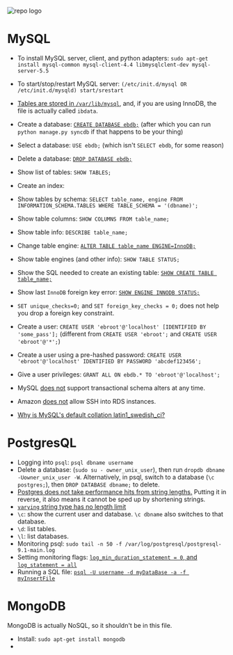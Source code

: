 ![repo logo](http://www.ohai.ca/images/yesterday-i-learned.jpg)

# MySQL

* To install MySQL server, client, and python adapters: `sudo apt-get install mysql-common mysql-client-4.4 libmysqlclent-dev mysql-server-5.5`
* To start/stop/restart MySQL server: `(/etc/init.d/mysql OR /etc/init.d/mysqld) start/srestart`
* [Tables are stored in `/var/lib/mysql`](http://forums.mysql.com/read.php?10,239450,239465#msg-239465), and, if you are using InnoDB, the file is actually called `ibdata`.

* Create a database: [`CREATE DATABASE ebdb;`](http://dev.mysql.com/doc/refman/5.0/en/create-database.html)
  (after which you can run `python manage.py syncdb` if that happens to be your thing)
* Select a database: `USE ebdb;` (which isn't `SELECT ebdb`, for some reason)
* Delete a database: [`DROP DATABASE ebdb;`](http://dev.mysql.com/doc/refman/5.0/en/drop-database.html)
* Show list of tables: `SHOW TABLES;`

* Create an index: 


* Show tables by schema: `SELECT table_name, engine FROM INFORMATION_SCHEMA.TABLES WHERE TABLE_SCHEMA = '(dbname)';`
* Show table columns: `SHOW COLUMNS FROM table_name;`
* Show table info: `DESCRIBE table_name;`
* Change table engine: [`ALTER TABLE table_name ENGINE=InnoDB;`](http://dev.mysql.com/doc/refman/5.5/en/converting-tables-to-innodb.html)
* Show table engines (and other info): `SHOW TABLE STATUS;`
* Show the SQL needed to create an existing table: [`SHOW CREATE TABLE table_name;`](http://stackoverflow.com/a/5615783/1558430)
* Show last `InnoDB` foreign key error: [`SHOW ENGINE INNODB STATUS;`](http://stackoverflow.com/a/179501/1558430)
* `SET unique_checks=0;` and `SET foreign_key_checks = 0;` does not help you drop a foreign key constraint.


* Create a user: `CREATE USER 'ebroot'@'localhost' [IDENTIFIED BY 'some_pass'];` (different from `CREATE USER 'ebroot';` and `CREATE USER 'ebroot'@'*';`)
* Create a user using a pre-hashed password: `CREATE USER 'ebroot'@'localhost' IDENTIFIED BY PASSWORD 'abcdef123456';`
* Give a user privileges: `GRANT ALL ON ebdb.* TO 'ebroot'@'localhost';`

* MySQL [does not](http://stackoverflow.com/a/10474104/1558430) support transactional schema alters at any time.
* Amazon [does not](https://forums.aws.amazon.com/message.jspa?messageID=153017#) allow SSH into RDS instances.
* [Why is MySQL's default collation latin1_swedish_ci?](http://stackoverflow.com/questions/6769901/why-is-mysqls-default-collation-latin1-swedish-ci)

# PostgresQL

* Logging into `psql`: `psql dbname username`
* Delete a database: (`sudo su - owner_unix_user`), then run `dropdb dbname -Uowner_unix_user -W`. Alternatively, in psql, switch to a database (`\c postgres;`), then `DROP DATABASE dbname;` to delete.
* [Postgres does not take performance hits from string lengths.](http://www.postgresql.org/docs/8.2/static/datatype-character.html) Putting it in reverse, it also means it cannot be sped up by shortening strings.
* [`varying` string type has no length limit](http://stackoverflow.com/questions/2904991/postgresql-character-varying-length-limit)
* `\c`: show the current user and database. `\c dbname` also switches to that database.
* `\d`: list tables.
* `\l`: list databases.
* Monitoring psql: `sudo tail -n 50 -f /var/log/postgresql/postgresql-9.1-main.log`
* Setting monitoring flags: [`log_min_duration_statement = 0`, and `log_statement = all`](http://stackoverflow.com/a/12670828/1558430)
* Running a SQL file: [`psql -U username -d myDataBase -a -f myInsertFile`](http://stackoverflow.com/a/12085561/1558430)

# MongoDB

MongoDB is actually NoSQL, so it shouldn't be in this file.

* Install: `sudo apt-get install mongodb`
* 
